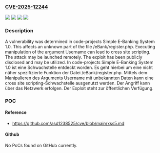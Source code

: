 ### [CVE-2025-12244](https://cve.mitre.org/cgi-bin/cvename.cgi?name=CVE-2025-12244)
![](https://img.shields.io/static/v1?label=Product&message=Simple%20E-Banking%20System&color=blue)
![](https://img.shields.io/static/v1?label=Version&message=1.0%20&color=brightgreen)
![](https://img.shields.io/static/v1?label=Vulnerability&message=Code%20Injection&color=brightgreen)
![](https://img.shields.io/static/v1?label=Vulnerability&message=Cross%20Site%20Scripting&color=brightgreen)

### Description

A vulnerability was determined in code-projects Simple E-Banking System 1.0. This affects an unknown part of the file /eBank/register.php. Executing manipulation of the argument Username can lead to cross site scripting. The attack may be launched remotely. The exploit has been publicly disclosed and may be utilized.
In code-projects Simple E-Banking System 1.0 ist eine Schwachstelle entdeckt worden. Es geht hierbei um eine nicht näher spezifizierte Funktion der Datei /eBank/register.php. Mittels dem Manipulieren des Arguments Username mit unbekannten Daten kann eine cross site scripting-Schwachstelle ausgenutzt werden. Der Angriff kann über das Netzwerk erfolgen. Der Exploit steht zur öffentlichen Verfügung.

### POC

#### Reference
- https://github.com/asd1238525/cve/blob/main/xss5.md

#### Github
No PoCs found on GitHub currently.

